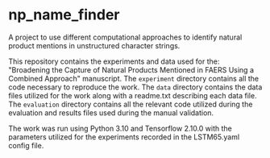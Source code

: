 # np_name_finder

A project to use different computational approaches to identify natural product mentions in unstructured character strings.

This repository contains the experiments and data used for the: "Broadening the Capture of Natural Products Mentioned in FAERS Using a Combined Approach" manuscript. The `experiment` directory contains all the code necessary to reproduce the work. The `data` directory contains the data files utilized for the work along with a readme.txt describing each data file. The `evaluation` directory contains all the relevant code utilized during the evaluation and results files used during the manual validation.

The work was run using Python 3.10 and Tensorflow 2.10.0 with the parameters utilized for the experiments recorded in the LSTM65.yaml config file.
